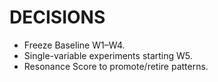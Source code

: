 # DECISIONS
- Freeze Baseline W1–W4.
- Single-variable experiments starting W5.
- Resonance Score to promote/retire patterns.

